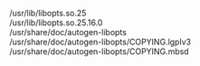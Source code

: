 /usr/lib/libopts.so.25  
/usr/lib/libopts.so.25.16.0  
/usr/share/doc/autogen-libopts  
/usr/share/doc/autogen-libopts/COPYING.lgplv3  
/usr/share/doc/autogen-libopts/COPYING.mbsd  
